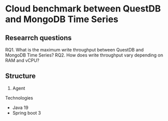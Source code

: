 # Cloud benchmark between QuestDB and MongoDB Time Series

## Researrch questions

RQ1. What is the maximum write throughput between QuestDB and MongoDB Time Series?
RQ2. How does write throughput vary depending on RAM and vCPU?

## Structure

1. Agent

Technologies
- Java 19
- Spring boot 3
